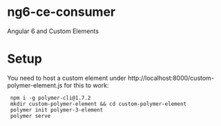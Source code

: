 # ng6-ce-consumer
Angular 6 and Custom Elements 

# Setup
You need to host a custom element under http://localhost:8000/custom-polymer-element.js for this to work:
```
 npm i -g polymer-cli@1.7.2
 mkdir custom-polymer-element && cd custom-polymer-element
 polymer init polymer-3-element
 polymer serve
```
